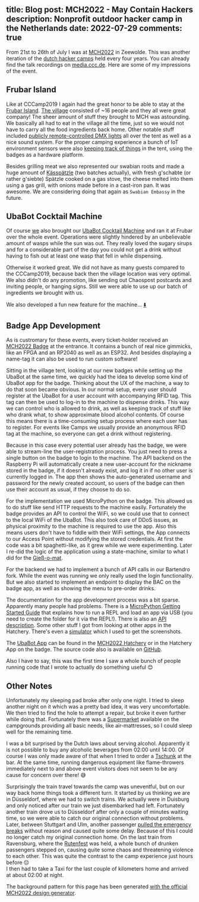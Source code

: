 title: Blog
post: MCH2022 - May Contain Hackers
description: Nonprofit outdoor hacker camp in the Netherlands
date: 2022-07-29
comments: true
---

<style>
    body {
        background-image: url("/img/mch_pattern.png");
        background-repeat: repeat;
    }

    #content {
        margin-top: 20px;
        padding-left: 20px;
        padding-right: 20px;
        border-width: 2px;
        border-style: solid;
        border-radius: 10px;
        border-color: #32CD32;
    }

    #footer {
        width: fit-content;
        margin: auto;
        margin-top: 10px;
        padding-top: 5px;
        padding-left: 20px;
        padding-right: 20px;
        border-radius: 5px;
    }

    #content, #footer {
        background-color: #FFFFFF;
    }

    @media (prefers-color-scheme: dark) {
        #content, #footer {
            background-color: #111111;
        }
    }
</style>

<!-- ---------------------------------------------------------------------- -->

From 21st to 26th of July I was at [MCH2022](https://mch2022.org) in Zeewolde.
This was another iteration of the [dutch hacker camps](https://en.wikipedia.org/wiki/Quadrennial_Dutch_hacker_convention) held every four years.
You can already find the talk recordings on [media.ccc.de](https://media.ccc.de/c/MCH2022).
Here are some of my impressions of the event.

<!--%
lightgallery([
    [ "img/mch_drone.jpg", "Copyright 2022 by EleRas. Used with permission." ],
    [ "img/mch_top_1.jpg", "Copyright 2022 by Roo. Used with permission." ],
    [ "img/mch_top_2.jpg", "Copyright 2022 by Roo. Used with permission." ],
    [ "img/mch_night_1.jpg", "Copyright 2022 by EleRas. Used with permission." ],
    [ "img/mch_night_2.jpg", "Copyright 2022 by EleRas. Used with permission." ],
    [ "img/mch_night_3.jpg", "Copyright 2022 by EleRas. Used with permission." ],
    [ "img/mch_art.jpg", "Copyright 2022 by Roo. Used with permission." ],
    [ "img/mch_bat_signal.jpg", "Copyright 2022 by EleRas. Used with permission." ],
    [ "img/mch_crystals_1.jpg", "Copyright 2022 by EleRas. Used with permission." ],
    [ "img/mch_crystals_2.jpg", "Copyright 2022 by Roo. Used with permission." ],
    [ "img/mch_stage.jpg", "Copyright 2022 by EleRas. Used with permission." ],
    [ "img/mch_tents.jpg", "Copyright 2022 by EleRas. Used with permission." ],
    [ "img/mch_datenklo.jpg", "Copyright 2022 by hAcky. Used with permission." ],
    [ "img/mch_feldtelefon.jpg", "Copyright 2022 by hAcky. Used with permission." ],
    [ "img/mch_pozilei.jpg", "Copyright 2022 by hAcky. Used with permission." ],
    [ "img/mch_sauna.jpg", "Copyright 2022 by hAcky. Used with permission." ],
    [ "img/mch_ring_of_fire.jpg", "Copyright 2022 by Bluemaex. Used with permission." ],
    [ "img/mch_tents_night.jpg", "Copyright 2022 by Bluemaex. Used with permission." ],
    [ "img/mch_text_1.jpg", "Copyright 2022 by EleRas. Used with permission." ],
    [ "img/mch_text_2.jpg", "Copyright 2022 by EleRas. Used with permission." ],
    [ "img/mch_text_3.jpg", "Copyright 2022 by EleRas. Used with permission." ],
    [ "img/mch_text_4.jpg", "Copyright 2022 by EleRas. Used with permission." ],
    [ "img/mch_text_5.jpg", "Copyright 2022 by Roo. Used with permission." ],
    [ "img/mch_lamp_1.jpg", "Copyright 2022 by EleRas. Used with permission." ],
    [ "img/mch_lamp_2.jpg", "Copyright 2022 by EleRas. Used with permission." ],
    [ "img/mch_lamp_3.jpg", "Copyright 2022 by Roo. Used with permission." ],
])
%-->

## Frubar Island

Like at CCCamp2019 I again had the great honor to be able to stay at the [Frubar Island](http://frubar.net). [The village](https://wiki.mch2022.org/Village:Frubar) consisted of ~16 people and they all were great company!
The sheer amount of stuff they brought to MCH was astounding.
We basically all had to eat in the village all the time, just so we would not have to carry all the food ingredients back home.
Other notable stuff included [publicly remote-controlled DMX lights](http://lights.fru.bar) all over the tent as well as a nice sound system.
For the proper camping experience a bunch of IoT environment sensors were also [keeping track of things](http://dashboard.fru.bar/dashboard/view?id=1) in the tent, using the badges as a hardware platform.

<!--%
lightgallery([
    [ "img/mch_frubar_night.jpg", "Copyright 2022 by EleRas. Used with permission." ],
    [ "img/mch_frubar_rm.jpg", "Copyright 2022 by DrScream. Used with permission." ],
    [ "img/mch_badge_sensor.jpg", "Copyright 2022 by EleRas. Used with permission." ],
    [ "img/mch_frubar_grill_1.jpg", "Copyright 2022 by EleRas. Used with permission." ],
    [ "img/mch_frubar_grill_2.jpg", "Copyright 2022 by EleRas. Used with permission." ],
])
%-->

Besides grilling meat we also represented our swabian roots and made a huge amount of [Kässpätzle](https://en.wikipedia.org/wiki/K%C3%A4sesp%C3%A4tzle) (two batches actually), with fresh g'schabte (or rather g'siebte) Spätzle cooked on a gas stove, the cheese melted into them using a gas grill, with onions made before in a cast-iron pan.
It was awesome.
We are considering doing that again as `Swabian Embassy` in the future.

<!--%
lightgallery([
    [ "img/mch_food_1.jpg", "Copyright 2022 by Bluemaex. Used with permission." ],
    [ "img/mch_food_4.jpg", "Copyright 2022 by Bluemaex. Used with permission." ],
    [ "img/mch_food_2.jpg", "Copyright 2022 by Bluemaex. Used with permission." ],
    [ "img/mch_food_3.jpg", "Copyright 2022 by Bluemaex. Used with permission." ],
])
%-->

## UbaBot Cocktail Machine

Of course [we](http://drinkrobotics.de) also brought our [UbaBot Cocktail Machine](https://www.xythobuz.de/drinkrobotics.html) and ran it at Frubar over the whole event.
Operations were slightly hindered by an unbelievable amount of wasps while the sun was out.
They really loved the sugary sirups and for a considerable part of the day you could not get a drink without having to fish out at least one wasp that fell in while dispensing.

Otherwise it worked great.
We did not have as many guests compared to the CCCamp2019, because back then the village location was very optimal.
We also didn't do any promotion, like sending out Chaospost postcards and inviting people, or hanging signs.
Still we were able to use up our batch of ingredients we brought with us.

We also developed a fun new feature for the machine... [⬇️](2022_07_29_MCH2022.html#app)

<!--%
lightgallery([
    [ "img/mch_ubabot_3.jpg", "UbaBot on MCH2022, front." ],
    [ "img/mch_ubabot_4.jpg", "UbaBot on MCH2022, back." ],
    [ "img/mch_ubabot_1.jpg", "Copyright 2022 by EleRas. Used with permission." ],
    [ "img/mch_ubabot_2.jpg", "Copyright 2022 by EleRas. Used with permission." ],
])
%-->

## Badge App Development
<a class="anchor" name="app"></a>

As is custromary for these events, every ticket-holder received an [MCH2022 Badge](https://badge.team/docs/badges/mch2022/) at the entrance.
It contains a bunch of real nice gimmicks, like an FPGA and an RP2040 as well as an ESP32.
And besides displaying a name-tag it can also be used to run custom software!

<!--%
lightgallery([
    [ "img/mch_badge_name.jpg", "MCH2022 Badge running name app" ],
])
%-->

Sitting in the village tent, looking at our new badges while setting up the UbaBot at the same time, we quickly had the idea to develop some kind of UbaBot app for the badge.
Thinking about the UX of the machine, a way to do that soon became obvious.
In our normal setup, every user should register at the UbaBot for a user account with accompanying RFID tag.
This tag can then be used to log-in to the machine to dispense drinks.
This way we can control who is allowed to drink, as well as keeping track of stuff like who drank what, to show approximate blood alcohol contents.
Of course this means there is a time-consuming setup process where each user has to register.
For events like Camps we usually provide an anonymous RFID tag at the machine, so everyone can get a drink without registering.

Because in this case every potential user already has the badge, we were able to stream-line the user-registration process.
You just need to press a single button on the badge to login to the machine.
The API backend on the Raspberry Pi will automatically create a new user-account for the nickname stored in the badge, if it doesn't already exist, and log it in if no other user is currently logged in.
The app then shows the auto-generated username and password for the newly created account, so users of the badge can then use their account as usual, if they choose to do so.

For the implementation we used MicroPython on the badge.
This allowed us to do stuff like send HTTP requests to the machine easily.
Fortunately the badge provides an API to control the WiFi, so we could use that to connect to the local WiFi of the UbaBot.
This also took care of DDoS issues, as physical proximity to the machine is required to use the app.
Also this means users don't have to fiddle with their WiFi settings, the App connects to our Access Point without modifying the stored credentials.
At first the code was a bit spaghetti-like, as it grew while we were experimenting.
Later I re-did the logic of the application using a state-machine, similar to what I did for the [Gieß-o-mat](giessomat.html).

For the backend we had to implement a bunch of API calls in our Bartendro fork.
While the event was running we only really used the login functionality.
But we also started to implement an endpoint to display the BAC on the badge app, as well as showing the menu to pre-order drinks.

The documentation for the app development process was a bit sparse.
Apparently many people had problems.
There is a [MicroPython Getting Started Guide](https://badge.team/docs/badges/mch2022/software-development/micropython/introduction/) that explains how to run a REPL and load an app via USB (you need to create the folder for it via the REPL!).
There is also an [API description](https://badge.team/docs/esp32-platform-firmware/esp32-app-development/api-reference/#badgeteam-platform-apis).
Some other stuff I got from looking at other apps in the Hatchery.
There's even a [simulator](https://wokwi.com/projects/335445228923126356) which I used to get the screenshots.

The [UbaBot App](https://mch2022.badge.team/projects/ubabot) can be found in the [MCH2022 Hatchery](https://mch2022.badge.team/) or in the Hatchery App on the badge.
The source code also is available on [GitHub](https://github.com/drinkrobotics/ubabot-mch2022).

<!--%
lightgallery([
    [ "img/mch_app_1.png", "WiFi connection screen of UbaBot app" ],
    [ "img/mch_app_2.png", "Login screen of UbaBot app" ],
    [ "img/mch_app_3.png", "Login screen of UbaBot app" ],
    [ "img/mch_app_4.png", "Status screen of UbaBot app" ],
])
%-->

Also I have to say, this was the first time I saw a whole bunch of people running code that I wrote to actually do something useful 😊

## Other Notes

Unfortunately my sleeping pad broke after only one night.
I tried to sleep another night on it which was a pretty bad idea, it was very uncomfortable.
We then tried to find the hole to attempt a repair, but broke it even further while doing that.
Fortunately there was a [Supermarket](https://wiki.mch2022.org/Supermarket) available on the campgrounds providing all basic needs, like air-mattresses, so I could sleep well for the remaining time.

I was a bit surprised by the Dutch laws about serving alcohol.
Apparently it is not possible to buy any alcoholic beverages from 02:00 until 14:00.
Of course I was only made aware of that when I tried to order a [Tschunk](https://entropia.de/Tschunk) at the bar. At the same time, running dangerous equipment like flame-throwers immediately next to and above event visitors does not seem to be any cause for concern over there! 😅

Surprisingly the train travel towards the camp was uneventful, but on our way back home things took a different turn.
It started by us thinking we are in Düsseldorf, where we had to switch trains.
We actually were in Duisburg and only noticed after our train we just disembarked had left.
Fortunately another train drove us to Düsseldorf after only a couple of minutes waiting time, so we were able to catch our original connection without problems.
Later, between Stuttgart and Ulm, another passenger [pulled the emergency breaks](https://www.presseportal.de/blaulicht/pm/116091/5282567) without reason and caused quite some delay.
Because of this I could no longer catch my original connection home.
On the last train from Ravensburg, where the [Rutenfest](https://www.rutenfest.com/) was held, a whole bunch of drunken passengers stepped on, causing quite some chaos and threatening violence to each other.
This was quite the contrast to the camp experience just hours before 😔<br>
I then had to take a Taxi for the last couple of kilometers home and arrived at about 02:00 at night.

<!--%
lightgallery([
    [ "img/mch_seat.jpg", "Copyright 2022 by EleRas. Used with permission." ],
])
%-->

<span class="listdesc">The background pattern for this page has been generated [with the official MCH2022 design generator](https://mch2022.org/design/).</span>
